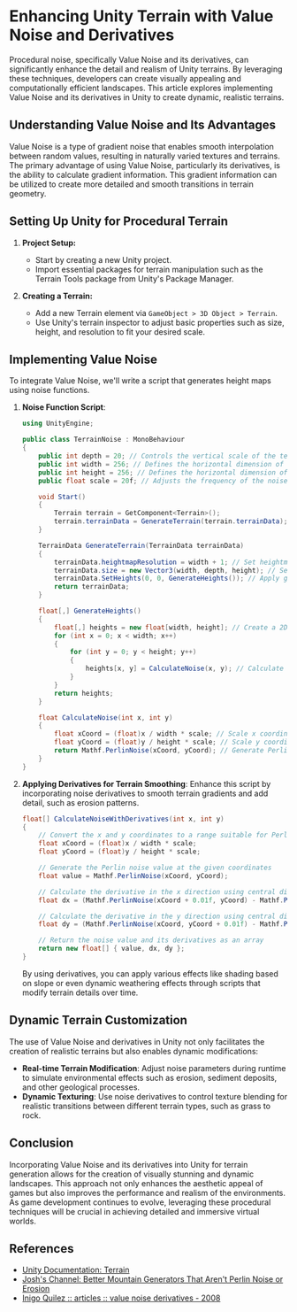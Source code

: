 # Enhancing Unity Terrain with Value Noise and Derivatives

Procedural noise, specifically Value Noise and its derivatives, can significantly enhance the detail and realism of Unity terrains. By leveraging these techniques, developers can create visually appealing and computationally efficient landscapes. This article explores implementing Value Noise and its derivatives in Unity to create dynamic, realistic terrains.

## Understanding Value Noise and Its Advantages

Value Noise is a type of gradient noise that enables smooth interpolation between random values, resulting in naturally varied textures and terrains. The primary advantage of using Value Noise, particularly its derivatives, is the ability to calculate gradient information. This gradient information can be utilized to create more detailed and smooth transitions in terrain geometry.

## Setting Up Unity for Procedural Terrain

1. **Project Setup:**

   - Start by creating a new Unity project.
   - Import essential packages for terrain manipulation such as the Terrain Tools package from Unity's Package Manager.

2. **Creating a Terrain:**

   - Add a new Terrain element via `GameObject > 3D Object > Terrain`.
   - Use Unity's terrain inspector to adjust basic properties such as size, height, and resolution to fit your desired scale.

## Implementing Value Noise

To integrate Value Noise, we'll write a script that generates height maps using noise functions.

1. **Noise Function Script**:

   ```csharp
   using UnityEngine;

   public class TerrainNoise : MonoBehaviour
   {
       public int depth = 20; // Controls the vertical scale of the terrain
       public int width = 256; // Defines the horizontal dimension of the terrain
       public int height = 256; // Defines the horizontal dimension of the terrain
       public float scale = 20f; // Adjusts the frequency of the noise, affecting the terrain's detail level

       void Start()
       {
           Terrain terrain = GetComponent<Terrain>();
           terrain.terrainData = GenerateTerrain(terrain.terrainData); // Retrieve Terrain component and generate terrain data
       }

       TerrainData GenerateTerrain(TerrainData terrainData)
       {
           terrainData.heightmapResolution = width + 1; // Set heightmap resolution
           terrainData.size = new Vector3(width, depth, height); // Set terrain size
           terrainData.SetHeights(0, 0, GenerateHeights()); // Apply generated heights to the terrain
           return terrainData;
       }

       float[,] GenerateHeights()
       {
           float[,] heights = new float[width, height]; // Create a 2D array for height values
           for (int x = 0; x < width; x++)
           {
               for (int y = 0; y < height; y++)
               {
                   heights[x, y] = CalculateNoise(x, y); // Calculate height using Perlin noise
               }
           }
           return heights;
       }

       float CalculateNoise(int x, int y)
       {
           float xCoord = (float)x / width * scale; // Scale x coordinate
           float yCoord = (float)y / height * scale; // Scale y coordinate
           return Mathf.PerlinNoise(xCoord, yCoord); // Generate Perlin noise value
       }
   }
   ```

2. **Applying Derivatives for Terrain Smoothing**:
   Enhance this script by incorporating noise derivatives to smooth terrain gradients and add detail, such as erosion patterns.

   ```csharp
   float[] CalculateNoiseWithDerivatives(int x, int y)
   {
       // Convert the x and y coordinates to a range suitable for Perlin noise generation
       float xCoord = (float)x / width * scale;
       float yCoord = (float)y / height * scale;

       // Generate the Perlin noise value at the given coordinates
       float value = Mathf.PerlinNoise(xCoord, yCoord);

       // Calculate the derivative in the x direction using central difference method
       float dx = (Mathf.PerlinNoise(xCoord + 0.01f, yCoord) - Mathf.PerlinNoise(xCoord - 0.01f, yCoord)) / 0.02f;

       // Calculate the derivative in the y direction using central difference method
       float dy = (Mathf.PerlinNoise(xCoord, yCoord + 0.01f) - Mathf.PerlinNoise(xCoord, yCoord - 0.01f)) / 0.02f;

       // Return the noise value and its derivatives as an array
       return new float[] { value, dx, dy };
   }
   ```

   By using derivatives, you can apply various effects like shading based on slope or even dynamic weathering effects through scripts that modify terrain details over time.

## Dynamic Terrain Customization

The use of Value Noise and derivatives in Unity not only facilitates the creation of realistic terrains but also enables dynamic modifications:

- **Real-time Terrain Modification**: Adjust noise parameters during runtime to simulate environmental effects such as erosion, sediment deposits, and other geological processes.
- **Dynamic Texturing**: Use noise derivatives to control texture blending for realistic transitions between different terrain types, such as grass to rock.

## Conclusion

Incorporating Value Noise and its derivatives into Unity for terrain generation allows for the creation of visually stunning and dynamic landscapes. This approach not only enhances the aesthetic appeal of games but also improves the performance and realism of the environments. As game development continues to evolve, leveraging these procedural techniques will be crucial in achieving detailed and immersive virtual worlds.

## References

- [Unity Documentation: Terrain](https://docs.unity3d.com/Manual/script-Terrain.html)
- [Josh's Channel: Better Mountain Generators That Aren't Perlin Noise or Erosion](https://www.youtube.com/watch?v=gsJHzBTPG0Y)
- [Inigo Quilez :: articles :: value noise derivatives - 2008](https://iquilezles.org/articles/morenoise/)

